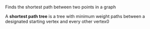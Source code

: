 Finds the shortest path between two points in a graph

A **shortest path tree** is a tree with minimum weight paths between a designated starting vertex and every other vertex0
